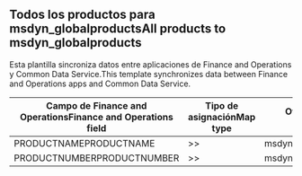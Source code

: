## <a name="all-products-to-msdyn_globalproducts"></a><span data-ttu-id="c7979-101">Todos los productos para msdyn_globalproducts</span><span class="sxs-lookup"><span data-stu-id="c7979-101">All products to msdyn_globalproducts</span></span>

<span data-ttu-id="c7979-102">Esta plantilla sincroniza datos entre aplicaciones de Finance and Operations y Common Data Service.</span><span class="sxs-lookup"><span data-stu-id="c7979-102">This template synchronizes data between Finance and Operations apps and Common Data Service.</span></span>

<span data-ttu-id="c7979-103">Campo de Finance and Operations</span><span class="sxs-lookup"><span data-stu-id="c7979-103">Finance and Operations field</span></span> | <span data-ttu-id="c7979-104">Tipo de asignación</span><span class="sxs-lookup"><span data-stu-id="c7979-104">Map type</span></span> | <span data-ttu-id="c7979-105">Otro campo de Dynamics 365</span><span class="sxs-lookup"><span data-stu-id="c7979-105">Other Dynamics 365 field</span></span> | <span data-ttu-id="c7979-106">Valor predeterminado</span><span class="sxs-lookup"><span data-stu-id="c7979-106">Default value</span></span>
---|---|---|---
<span data-ttu-id="c7979-107">PRODUCTNAME</span><span class="sxs-lookup"><span data-stu-id="c7979-107">PRODUCTNAME</span></span> | >> | <span data-ttu-id="c7979-108">msdyn_productname</span><span class="sxs-lookup"><span data-stu-id="c7979-108">msdyn_productname</span></span> | 
<span data-ttu-id="c7979-109">PRODUCTNUMBER</span><span class="sxs-lookup"><span data-stu-id="c7979-109">PRODUCTNUMBER</span></span> | >> | <span data-ttu-id="c7979-110">msdyn_productnumber</span><span class="sxs-lookup"><span data-stu-id="c7979-110">msdyn_productnumber</span></span> | 
